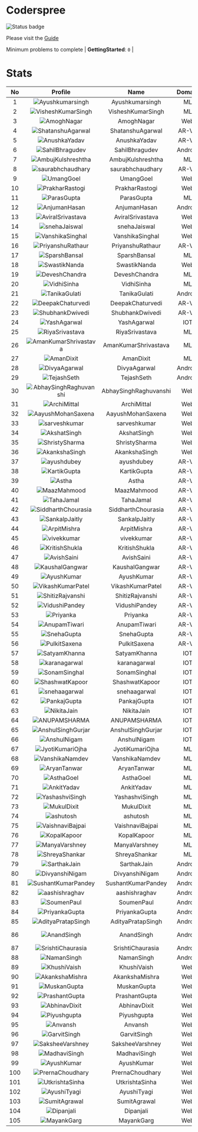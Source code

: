 
Coderspree
==========


![Status badge](https://github.com/InnogeeksOrganization/coderspree/actions/workflows/checkSubmission.yml/badge.svg)  


Please visit the [Guide](./Guide/README.md)  


Minimum problems to complete | **GettingStarted**: `0` |   

# Stats
  

|No|Profile|Name|Domain|Year|Solved|
| :---: | :---: | :---: | :---: | :---: | :---: |
|1|![Ayushkumarsingh](https://avatars.githubusercontent.com/u/78909117?v=4&s=100)|Ayushkumarsingh|ML|2|16|
|2|![VisheshKumarSingh](https://avatars.githubusercontent.com/u/47525494?v=4&s=100)|VisheshKumarSingh|ML|2|14|
|3|![AmoghNagar](https://avatars.githubusercontent.com/u/84376218?v=4&s=100)|AmoghNagar|Web|3|12|
|4|![ShatanshuAgarwal](https://avatars.githubusercontent.com/u/63258511?v=4&s=100)|ShatanshuAgarwal|AR-VR|3|11|
|5|![AnushkaYadav](https://avatars.githubusercontent.com/u/63538061?v=4&s=100)|AnushkaYadav|AR-VR|3|9|
|6|![SahilBhragudev](https://avatars.githubusercontent.com/u/84376218?v=4&s=100)|SahilBhragudev|Android|2|9|
|7|![AmbujKulshreshtha](https://avatars.githubusercontent.com/u/84376218?v=4&s=100)|AmbujKulshreshtha|ML|2|8|
|8|![saurabhchaudhary](https://avatars.githubusercontent.com/u/54533861?v=4&s=100)|saurabhchaudhary|AR-VR|3|7|
|9|![UmangGoel](https://avatars.githubusercontent.com/u/84376218?v=4&s=100)|UmangGoel|Web|3|7|
|10|![PrakharRastogi](https://avatars.githubusercontent.com/u/84376218?v=4&s=100)|PrakharRastogi|Web|3|7|
|11|![ParasGupta](https://avatars.githubusercontent.com/u/60445527?v=4&s=100)|ParasGupta|ML|3|6|
|12|![AnjumanHasan](https://avatars.githubusercontent.com/u/84376218?v=4&s=100)|AnjumanHasan|Android|2|6|
|13|![AviralSrivastava](https://avatars.githubusercontent.com/u/84376218?v=4&s=100)|AviralSrivastava|Web|2|6|
|14|![snehaJaiswal](https://avatars.githubusercontent.com/u/84376218?v=4&s=100)|snehaJaiswal|Web|2|6|
|15|![VanshikaSinghal](https://avatars.githubusercontent.com/u/84376218?v=4&s=100)|VanshikaSinghal|Web|3|5|
|16|![PriyanshuRathaur](https://avatars.githubusercontent.com/u/86730388?v=4&s=100)|PriyanshuRathaur|AR-VR|2|4|
|17|![SparshBansal](https://avatars.githubusercontent.com/u/78899820?v=4&s=100)|SparshBansal|ML|2|4|
|18|![SwastikNanda](https://avatars.githubusercontent.com/u/84376218?v=4&s=100)|SwastikNanda|Web|2|4|
|19|![DeveshChandra](https://avatars.githubusercontent.com/u/82612473?v=4&s=100)|DeveshChandra|ML|2|3|
|20|![VidhiSinha](https://avatars.githubusercontent.com/u/83163944?v=4&s=100)|VidhiSinha|ML|2|3|
|21|![TanikaGulati](https://avatars.githubusercontent.com/u/84376218?v=4&s=100)|TanikaGulati|Android|2|3|
|22|![DeepakChaturvedi](https://avatars.githubusercontent.com/u/61619479?v=4&s=100)|DeepakChaturvedi|AR-VR|3|2|
|23|![ShubhankDwivedi](https://avatars.githubusercontent.com/u/81324099?v=4&s=100)|ShubhankDwivedi|AR-VR|2ndYear|2|
|24|![YashAgarwal](https://avatars.githubusercontent.com/u/59206738?v=4&s=100)|YashAgarwal|IOT|3|2|
|25|![RiyaSrivastava](https://avatars.githubusercontent.com/u/82600662?v=4&s=100)|RiyaSrivastava|ML|2|2|
|26|![AmanKumarShrivastava](https://avatars.githubusercontent.com/u/81643753?v=4&s=100)|AmanKumarShrivastava|ML|2|2|
|27|![AmanDixit](https://avatars.githubusercontent.com/u/84376218?v=4&s=100)|AmanDixit|ML|2|2|
|28|![DivyaAgarwal](https://avatars.githubusercontent.com/u/84376218?v=4&s=100)|DivyaAgarwal|Android|2|2|
|29|![TejashSeth](https://avatars.githubusercontent.com/u/84376218?v=4&s=100)|TejashSeth|Android|2|2|
|30|![AbhaySinghRaghuvanshi](https://avatars.githubusercontent.com/u/84376218?v=4&s=100)|AbhaySinghRaghuvanshi|Web|2|2|
|31|![ArchiMittal](https://avatars.githubusercontent.com/u/84376218?v=4&s=100)|ArchiMittal|Web|2|2|
|32|![AayushMohanSaxena](https://avatars.githubusercontent.com/u/84376218?v=4&s=100)|AayushMohanSaxena|Web|2|2|
|33|![sarveshkumar](https://avatars.githubusercontent.com/u/84376218?v=4&s=100)|sarveshkumar|Web|3|2|
|34|![AkshatSingh](https://avatars.githubusercontent.com/u/84376218?v=4&s=100)|AkshatSingh|Web|2|2|
|35|![ShristySharma](https://avatars.githubusercontent.com/u/84376218?v=4&s=100)|ShristySharma|Web|3|2|
|36|![AkankshaSingh](https://avatars.githubusercontent.com/u/84376218?v=4&s=100)|AkankshaSingh|Web|2|2|
|37|![ayushdubey](https://avatars.githubusercontent.com/u/33064931?v=4&s=100)|ayushdubey|AR-VR|2|1|
|38|![KartikGupta](https://avatars.githubusercontent.com/u/57028920?v=4&s=100)|KartikGupta|AR-VR|3|1|
|39|![Astha](https://avatars.githubusercontent.com/u/78898085?v=4&s=100)|Astha|AR-VR|2|1|
|40|![MaazMahmood](https://avatars.githubusercontent.com/u/83294849?v=4&s=100)|MaazMahmood|AR-VR|2|1|
|41|![TahaJamal](https://avatars.githubusercontent.com/u/60614154?v=4&s=100)|TahaJamal|AR-VR|3|1|
|42|![SiddharthChourasia](https://avatars.githubusercontent.com/u/78783051?v=4&s=100)|SiddharthChourasia|AR-VR|2|1|
|43|![SankalpJaitly](https://avatars.githubusercontent.com/u/63491937?v=4&s=100)|SankalpJaitly|AR-VR|3|1|
|44|![ArpitMishra](https://avatars.githubusercontent.com/u/91672224?v=4&s=100)|ArpitMishra|AR-VR|2nd|1|
|45|![vivekkumar](https://avatars.githubusercontent.com/u/60609162?v=4&s=100)|vivekkumar|AR-VR|3|1|
|46|![KritishShukla](https://avatars.githubusercontent.com/u/84233260?v=4&s=100)|KritishShukla|AR-VR|2|1|
|47|![AvishSaini](https://avatars.githubusercontent.com/u/82599778?v=4&s=100)|AvishSaini|AR-VR|2|1|
|48|![KaushalGangwar](https://avatars.githubusercontent.com/u/78899517?v=4&s=100)|KaushalGangwar|AR-VR|2|1|
|49|![AyushKumar](https://avatars.githubusercontent.com/u/77633249?v=4&s=100)|AyushKumar|AR-VR|2|1|
|50|![VikashKumarPatel](https://avatars.githubusercontent.com/u/72515535?v=4&s=100)|VikashKumarPatel|AR-VR|3|1|
|51|![ShitizRajvanshi](https://avatars.githubusercontent.com/u/86548099?v=4&s=100)|ShitizRajvanshi|AR-VR|2|1|
|52|![VidushiPandey](https://avatars.githubusercontent.com/u/86524341?v=4&s=100)|VidushiPandey|AR-VR|2|1|
|53|![Priyanka](https://avatars.githubusercontent.com/u/72395482?v=4&s=100)|Priyanka|AR-VR|3|1|
|54|![AnupamTiwari](https://avatars.githubusercontent.com/u/81892907?v=4&s=100)|AnupamTiwari|AR-VR|2|1|
|55|![SnehaGupta](https://avatars.githubusercontent.com/u/63196333?v=4&s=100)|SnehaGupta|AR-VR|3|1|
|56|![PulkitSaxena](https://avatars.githubusercontent.com/u/84513589?v=4&s=100)|PulkitSaxena|AR-VR|2|1|
|57|![SatyamKhanna](https://avatars.githubusercontent.com/u/52063544?v=4&s=100)|SatyamKhanna|IOT|3|1|
|58|![karanagarwal](https://avatars.githubusercontent.com/u/86533183?v=4&s=100)|karanagarwal|IOT|2|1|
|59|![SonamSinghal](https://avatars.githubusercontent.com/u/85016555?v=4&s=100)|SonamSinghal|IOT|3|1|
|60|![ShashwatKapoor](https://avatars.githubusercontent.com/u/74201117?v=4&s=100)|ShashwatKapoor|IOT|3|1|
|61|![snehaagarwal](https://avatars.githubusercontent.com/u/91549661?v=4&s=100)|snehaagarwal|IOT|3|1|
|62|![PankajGupta](https://avatars.githubusercontent.com/u/91672523?v=4&s=100)|PankajGupta|IOT|2|1|
|63|![NikitaJain](https://avatars.githubusercontent.com/u/91686453?v=4&s=100)|NikitaJain|IOT|2|1|
|64|![ANUPAMSHARMA](https://avatars.githubusercontent.com/u/91667813?v=4&s=100)|ANUPAMSHARMA|IOT|2|1|
|65|![AnshulSinghGurjar](https://avatars.githubusercontent.com/u/90499262?v=4&s=100)|AnshulSinghGurjar|IOT|2|1|
|66|![AnshulNigam](https://avatars.githubusercontent.com/u/74321084?v=4&s=100)|AnshulNigam|IOT|2|1|
|67|![JyotiKumariOjha](https://avatars.githubusercontent.com/u/82596078?v=4&s=100)|JyotiKumariOjha|ML|2|1|
|68|![VanshikaNamdev](https://avatars.githubusercontent.com/u/64363094?v=4&s=100)|VanshikaNamdev|ML|3|1|
|69|![AryanTanwar](https://avatars.githubusercontent.com/u/81274845?v=4&s=100)|AryanTanwar|ML|3|1|
|70|![AsthaGoel](https://avatars.githubusercontent.com/u/62610706?v=4&s=100)|AsthaGoel|ML|3|1|
|71|![AnkitYadav](https://avatars.githubusercontent.com/u/66520710?v=4&s=100)|AnkitYadav|ML|3|1|
|72|![YashashviSingh](https://avatars.githubusercontent.com/u/58688602?v=4&s=100)|YashashviSingh|ML|3|1|
|73|![MukulDixit](https://avatars.githubusercontent.com/u/55882740?v=4&s=100)|MukulDixit|ML|3|1|
|74|![ashutosh](https://avatars.githubusercontent.com/u/60190101?v=4&s=100)|ashutosh|ML|3|1|
|75|![VaishnaviBajpai](https://avatars.githubusercontent.com/u/82597311?v=4&s=100)|VaishnaviBajpai|ML|2|1|
|76|![KopalKapoor](https://avatars.githubusercontent.com/u/82762079?v=4&s=100)|KopalKapoor|ML|2|1|
|77|![ManyaVarshney](https://avatars.githubusercontent.com/u/84376218?v=4&s=100)|ManyaVarshney|ML|2|1|
|78|![ShreyaShankar](https://avatars.githubusercontent.com/u/84376218?v=4&s=100)|ShreyaShankar|ML|3|1|
|79|![SarthakJain](https://avatars.githubusercontent.com/u/84376218?v=4&s=100)|SarthakJain|Android|2|1|
|80|![DivyanshiNigam](https://avatars.githubusercontent.com/u/84376218?v=4&s=100)|DivyanshiNigam|Android|2|1|
|81|![SushantKumarPandey](https://avatars.githubusercontent.com/u/84376218?v=4&s=100)|SushantKumarPandey|Android|2|1|
|82|![aashishraghav](https://avatars.githubusercontent.com/u/84376218?v=4&s=100)|aashishraghav|Android|2|1|
|83|![SoumenPaul](https://avatars.githubusercontent.com/u/84376218?v=4&s=100)|SoumenPaul|Android|2|1|
|84|![PriyankaGupta](https://avatars.githubusercontent.com/u/84376218?v=4&s=100)|PriyankaGupta|Android|2|1|
|85|![AdityaPratapSingh](https://avatars.githubusercontent.com/u/84376218?v=4&s=100)|AdityaPratapSingh|Android|2|1|
|86|![AnandSingh](https://avatars.githubusercontent.com/u/84376218?v=4&s=100)|AnandSingh|Android|Invalid Foldername|1|
|87|![SrishtiChaurasia](https://avatars.githubusercontent.com/u/84376218?v=4&s=100)|SrishtiChaurasia|Android|2|1|
|88|![NamanSingh](https://avatars.githubusercontent.com/u/84376218?v=4&s=100)|NamanSingh|Android|2|1|
|89|![KhushiVaish](https://avatars.githubusercontent.com/u/84376218?v=4&s=100)|KhushiVaish|Web|2|1|
|90|![AkankshaMishra](https://avatars.githubusercontent.com/u/84376218?v=4&s=100)|AkankshaMishra|Web|2|1|
|91|![MuskanGupta](https://avatars.githubusercontent.com/u/84376218?v=4&s=100)|MuskanGupta|Web|3|1|
|92|![PrashantGupta](https://avatars.githubusercontent.com/u/84376218?v=4&s=100)|PrashantGupta|Web|3|1|
|93|![AbhinavDixit](https://avatars.githubusercontent.com/u/84376218?v=4&s=100)|AbhinavDixit|Web|3|1|
|94|![Piyushgupta](https://avatars.githubusercontent.com/u/84376218?v=4&s=100)|Piyushgupta|Web|2|1|
|95|![Anvansh](https://avatars.githubusercontent.com/u/84376218?v=4&s=100)|Anvansh|Web|2|1|
|96|![GarvitSingh](https://avatars.githubusercontent.com/u/84376218?v=4&s=100)|GarvitSingh|Web|2|1|
|97|![SaksheeVarshney](https://avatars.githubusercontent.com/u/84376218?v=4&s=100)|SaksheeVarshney|Web|3|1|
|98|![MadhaviSingh](https://avatars.githubusercontent.com/u/84376218?v=4&s=100)|MadhaviSingh|Web|2|1|
|99|![AyushKumar](https://avatars.githubusercontent.com/u/84376218?v=4&s=100)|AyushKumar|Web|2|1|
|100|![PrernaChoudhary](https://avatars.githubusercontent.com/u/84376218?v=4&s=100)|PrernaChoudhary|Web|2|1|
|101|![UtkrishtaSinha](https://avatars.githubusercontent.com/u/84376218?v=4&s=100)|UtkrishtaSinha|Web|2|1|
|102|![AyushiTyagi](https://avatars.githubusercontent.com/u/84376218?v=4&s=100)|AyushiTyagi|Web|3|1|
|103|![SumitAgrawal](https://avatars.githubusercontent.com/u/84376218?v=4&s=100)|SumitAgrawal|Web|2|1|
|104|![Dipanjali](https://avatars.githubusercontent.com/u/84376218?v=4&s=100)|Dipanjali|Web|2|1|
|105|![MayankGarg](https://avatars.githubusercontent.com/u/84376218?v=4&s=100)|MayankGarg|Web|2|1|
